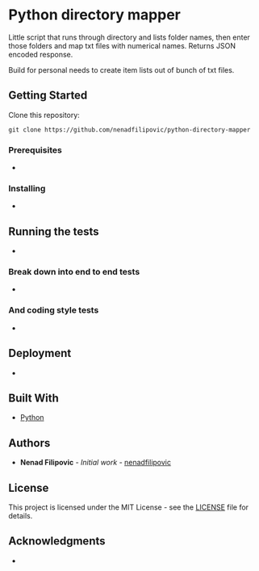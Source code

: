 # Python directory mapper

Little script that runs through directory and lists folder names, then enter those folders and map txt files with numerical names.
Returns JSON encoded response.

Build for personal needs to create item lists out of bunch of txt files.

## Getting Started

Clone this repository:

```
git clone https://github.com/nenadfilipovic/python-directory-mapper
```

### Prerequisites

-

### Installing

-

## Running the tests

-

### Break down into end to end tests

-

### And coding style tests

-

## Deployment

-

## Built With

* [Python](https://www.python.org/)

## Authors

* **Nenad Filipovic** - *Initial work* - [nenadfilipovic](https://github.com/nenadfilipovic)

## License

This project is licensed under the MIT License - see the [LICENSE](LICENSE) file for details.

## Acknowledgments

-
